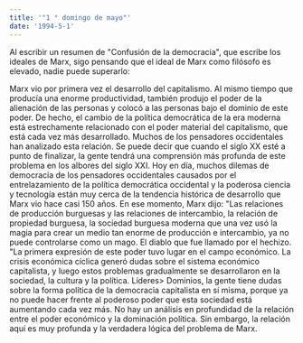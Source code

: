 ```yaml
---
title: '"1 ° domingo de mayo"'
date: '1994-5-1'
---
```


Al escribir un resumen de "Confusión de la democracia", que escribe los ideales de Marx, sigo pensando que el ideal de Marx como filósofo es elevado, nadie puede superarlo:

Marx vio por primera vez el desarrollo del capitalismo. Al mismo tiempo que producía una enorme productividad, también produjo el poder de la alienación de las personas y colocó a las personas bajo el dominio de este poder. De hecho, el cambio de la política democrática de la era moderna está estrechamente relacionado con el poder material del capitalismo, que está cada vez más desarrollado. Muchos de los pensadores occidentales han analizado esta relación. Se puede decir que cuando el siglo XX esté a punto de finalizar, la gente tendrá una comprensión más profunda de este problema en los albores del siglo XXI. Hoy en día, muchos dilemas de democracia de los pensadores occidentales causados ​​por el entrelazamiento de la política democrática occidental y la poderosa ciencia y tecnología están muy cerca de la tendencia histórica de desarrollo que Marx vio hace casi 150 años. En ese momento, Marx dijo: "Las relaciones de producción burguesas y las relaciones de intercambio, la relación de propiedad burguesa, la sociedad burguesa moderna que una vez usó la magia para crear un medio tan enorme de producción e intercambio, ya no puede controlarse como un mago. El diablo que fue llamado por el hechizo. "La primera expresión de este poder tuvo lugar en el campo económico. La crisis económica cíclica generó dudas sobre el sistema económico capitalista, y luego estos problemas gradualmente se desarrollaron en la sociedad, la cultura y la política. Líderes> Dominios, la gente tiene dudas sobre la forma política de la democracia capitalista en sí misma, porque ya no puede hacer frente al poderoso poder que esta sociedad está aumentando cada vez más. No hay un análisis en profundidad de la relación entre el poder económico y la dominación política. Sin embargo, la relación aquí es muy profunda y la verdadera lógica del problema de Marx.

